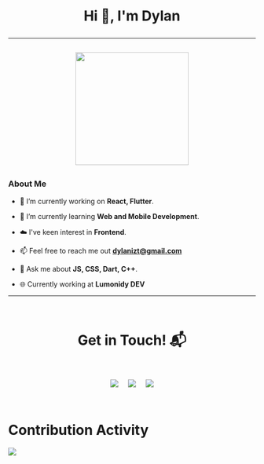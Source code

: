 
<h1 align="center">Hi 👋, I'm Dylan
<hr>
<p align="center">
  <img src="https://miro.medium.com/max/2048/1*OohqW5DGh9CQS4hLY5FXzA.png" height="230"/>
</p>

<h3>About Me </h3>

- 🔭 I’m currently working on **React, Flutter**.

- 🌱 I’m currently learning **Web and Mobile Development**.

- ☁️ I've keen interest in **Frontend**.

- 📫 Feel free to reach me out **dylanizt@gmail.com**

- 💬 Ask me about **JS, CSS, Dart, C++**.

- 🌐 Currently working at **Lumonidy DEV**

<hr>
<Br>
<h1 align="center">Get in Touch! 📬</h1>
<Br>
<p align="center">
<a href="www.linkedin.com/in/dylan-fernández-a9b742320" target="blank"><img align="center" src="https://img.shields.io/badge/Dylan Fernandez-0077B5?style=for-the-badge&logo=linkedin&logoColor=white" /></a> &nbsp;&nbsp;&nbsp;  <a href="mailto:dylanizt@gmail.com" target="blank"><img align="center" src="https://img.shields.io/badge/dylanizt@gmail.com-D14836?style=for-the-badge&logo=gmail&logoColor=white" /></a>    &nbsp;&nbsp;&nbsp;       <a href="https://www.github.com/Dylannton" target="blank"><img align="center" src="https://img.shields.io/badge/Dylannton-100000?style=for-the-badge&logo=github&logoColor=white" /></a>
</p>

<Br>

<h1>Contribution Activity</h1>
  <img  align="center"  src="https://github-readme-stats.vercel.app/api?username=Dylannton&title_color=6FDA44&text_color=FFFFFF&theme=dark&show_icons=true&count_private=true" />
  <br></br>
  

